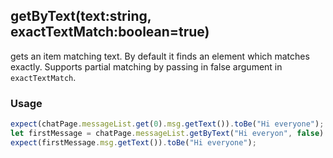 ## getByText(text:string, exactTextMatch:boolean=true)
gets an item matching text. By default it finds an element which matches exactly. Supports partial matching by passing in false argument in `exactTextMatch`.

### Usage

```typescript
expect(chatPage.messageList.get(0).msg.getText()).toBe("Hi everyone");
let firstMessage = chatPage.messageList.getByText("Hi everyon", false)
expect(firstMessage.msg.getText()).toBe("Hi everyone");
```
